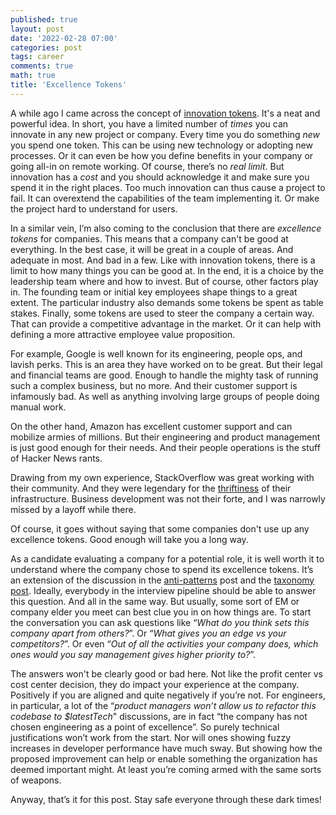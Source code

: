 ```yaml
---
published: true
layout: post
date: '2022-02-28 07:00'
categories: post
tags: career
comments: true
math: true
title: 'Excellence Tokens'
---
```

A while ago I came across the concept of 
[innovation tokens](https://www.lessannoyingbusiness.com/post/innovation-tokens). 
It's a neat and powerful idea. In short, you have a limited number of
_times_ you can innovate in any new project or company. Every time you do
something _new_ you spend one token. This can be using new technology or
adopting new processes. Or it can even be how you define benefits in
your company or going all-in on remote working. Of course, there’s no
_real limit_. But innovation has a _cost_ and you should acknowledge it
and make sure you spend it in the right places. Too much innovation can
thus cause a project to fail. It can overextend the capabilities of
the team implementing it. Or make the project hard to understand for
users.

In a similar vein, I’m also coming to the conclusion that there are
_excellence tokens_ for companies. This means that a company can't be good 
at everything. In the best case, it will be great in a couple of areas.
And adequate in most. And bad in a few. Like with innovation tokens,
there is a limit to how many things you can be good at. In the end, it
is a choice by the leadership team where and how to invest. But of
course, other factors play in. The founding team or initial key
employees shape things to a great extent. The particular industry also
demands some tokens be spent as table stakes. Finally, some tokens are
used to steer the company a certain way. That can provide a competitive
advantage in the market. Or it can help with defining a more attractive
employee value proposition.

For example, Google is well known for its engineering, people ops, and
lavish perks. This is an area they have worked on to be great. But their
legal and financial teams are good. Enough to handle the mighty task of
running such a complex business, but no more. And their customer support
is infamously bad. As well as anything involving large groups of people
doing manual work.

On the other hand, Amazon has excellent customer support and can
mobilize armies of millions. But their engineering and product management
is just good enough for their needs. And their people operations is the
stuff of Hacker News rants.

Drawing from my own experience, StackOverflow was great working with
their community. And they were legendary for the
[thriftiness](https://stackexchange.com/performance) of their
infrastructure. Business development was not their forte, and I was
narrowly missed by a layoff while there.

Of course, it goes without saying that some companies don't use up any excellence
tokens. Good enough will take you a long way.

As a candidate evaluating a company for a potential role, it is well
worth it to understand where the company chose to spend its excellence 
tokens. It’s an extension of the discussion in the 
[anti-patterns](https://horia141.com/seven-antipatterns.html) post 
and the [taxonomy post](https://horia141.com/taxonomy-companies.html).
Ideally, everybody in the interview pipeline should be able to answer
this question. And all in the same way. But usually, some sort of EM or
company elder you meet can best clue you in on how things are. To start
the conversation you can ask questions like “_What do you think sets 
this company apart from others?_”. Or “_What gives you an edge vs your
competitors?_”. Or even “_Out of all the activities your company does, 
which ones would you say management gives higher priority to?_”.

The answers won't be clearly good or bad here. Not like the profit 
center vs cost center decision, they do impact your experience at the 
company. Positively if you are aligned and quite negatively if you’re not.
For engineers, in particular, a lot of the “_product managers won’t
allow us to refactor this codebase to $latestTech_" discussions, are in 
fact “the company has not chosen engineering as a point of excellence”.
So purely technical justifications won’t work from the start. 
Nor will ones showing fuzzy increases in developer performance have much
sway. But showing how the proposed improvement can help or enable
something the organization has deemed important might. At least you’re
coming armed with the same sorts of weapons.

Anyway, that’s it for this post. Stay safe everyone through these dark
times!
